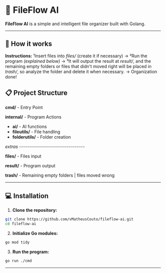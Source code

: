 
# 📂 FileFlow AI

**FileFlow AI** is a simple and intelligent file organizer built with Golang.

---

## 💼 How it works
**Instructions:** ¹Insert files into _files/_ (create it if necessary) → ²Run the program _(explained below)_ → ³It will output the result at _result/_, and the remaining empty folders or files that didn't moved right will be placed in _trash/_, so analyze the folder and delete it when necessary. → Organization done!

## 📋 Project Structure

**cmd/** - Entry Point

**internal/** - Program Actions
- **ai/** - AI functions
- **fileutils/** - File handling
- **folderutils/** - Folder creation

_extras_ ---------------------------------

**files/** - Files input

**result/** - Program output

**trash/** - Remaining empty folders | files moved wrong

---

## 💻 Installation

1. **Clone the repository:**
```bash
git clone https://github.com/vMatheusCouto/fileflow-ai.git
cd fileflow-ai
```

2. **Initialize Go modules:**
```bash
go mod tidy
```

3. **Run the program:**

```bash
go run ./cmd
```

---
